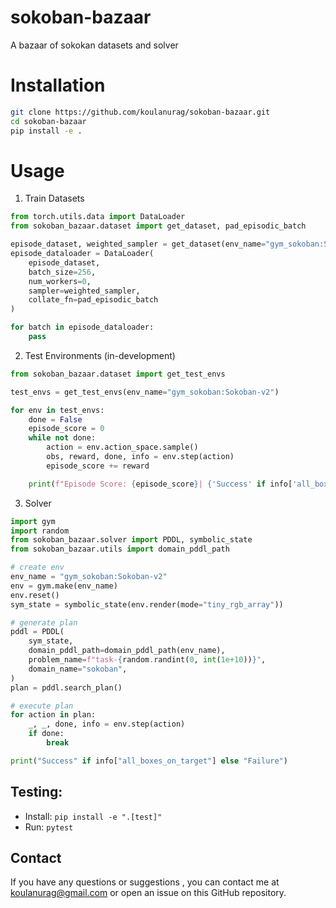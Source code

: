 # sokoban-bazaar

A bazaar of sokokan datasets and solver

# Installation

   ```bash
   git clone https://github.com/koulanurag/sokoban-bazaar.git
   cd sokoban-bazaar
   pip install -e .
   ```

# Usage

1. Train Datasets

```python
from torch.utils.data import DataLoader
from sokoban_bazaar.dataset import get_dataset, pad_episodic_batch

episode_dataset, weighted_sampler = get_dataset(env_name="gym_sokoban:Sokoban-v2", dataset_name="expert")
episode_dataloader = DataLoader(
    episode_dataset,
    batch_size=256,
    num_workers=0,
    sampler=weighted_sampler,
    collate_fn=pad_episodic_batch
)

for batch in episode_dataloader:
    pass

```

2. Test Environments (in-development)

```python
from sokoban_bazaar.dataset import get_test_envs

test_envs = get_test_envs(env_name="gym_sokoban:Sokoban-v2")

for env in test_envs:
    done = False
    episode_score = 0
    while not done:
        action = env.action_space.sample()
        obs, reward, done, info = env.step(action)
        episode_score += reward

    print(f"Episode Score: {episode_score}| {'Success' if info['all_boxes_on_target'] else 'Failure'}")
```

3. Solver

```python
import gym
import random
from sokoban_bazaar.solver import PDDL, symbolic_state
from sokoban_bazaar.utils import domain_pddl_path

# create env
env_name = "gym_sokoban:Sokoban-v2"
env = gym.make(env_name)
env.reset()
sym_state = symbolic_state(env.render(mode="tiny_rgb_array"))

# generate plan
pddl = PDDL(
    sym_state,
    domain_pddl_path=domain_pddl_path(env_name),
    problem_name=f"task-{random.randint(0, int(1e+10))}",
    domain_name="sokoban",
)
plan = pddl.search_plan()

# execute plan
for action in plan:
    _, _, done, info = env.step(action)
    if done:
        break

print("Success" if info["all_boxes_on_target"] else "Failure")
```

## Testing:

- Install: ```pip install -e ".[test]" ```
- Run: ```pytest```

## Contact

If you have any questions or suggestions , you can contact me at koulanurag@gmail.com or open an issue on this GitHub repository.
